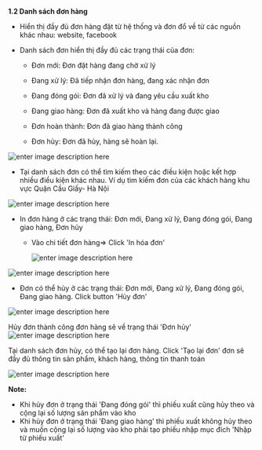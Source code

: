 


**1.2 Danh sách đơn hàng**

- Hiển thị đầy đủ đơn hàng đặt từ hệ thống và đơn đổ về từ các nguồn khác nhau: website, facebook

- Danh sách đơn hiển thị đầy đủ các trạng thái của đơn: 
  + Đơn mới: Đơn đặt hàng đang chờ xử lý
  
  + Đang xử lý: Đã tiếp nhận đơn hàng, đang xác nhận đơn
  
  + Đang đóng gói: Đơn đã xử lý và đang yêu cầu xuất kho
  
  + Đang giao hàng: Đơn đã xuất kho và hàng đang được giao 
  
  + Đơn hoàn thành: Đơn đã giao hàng thành công
  
  + Đơn hủy: Đơn đã hủy, hàng sẽ hoàn lại.
  
![enter image description here](https://static8.muarecdn.com/original/muare/images/2021/03/17/5882786_24.png)

- Tại danh sách đơn có thể tìm kiếm theo các điều kiện hoặc kết hợp nhiều điều kiện khác nhau. Ví dụ tìm kiếm đơn của các khách hàng khu vực Quận Cầu Giấy- Hà Nội

![enter image description here](https://static8.muarecdn.com/original/muare/images/2021/04/08/5908253_screenshot-87.png)

- In đơn hàng ở các trạng thái: Đơn mới, Đang xử lý, Đang đóng gói, Đang giao hàng, Đơn hủy 
  
     - Vào chi tiết đơn hàng=> Click 'In hóa đơn'
    
         ![enter image description here](https://static8.muarecdn.com/original/muare/images/2021/06/28/5999783_screenshot-54.png) 

![enter image description here](https://static8.muarecdn.com/original/muare/images/2021/06/28/5999791_screenshot-55.png)
- Đơn có thể hủy ở các trạng thái: Đơn mới, Đang xử lý, Đang đóng gói, Đang giao hàng. Click button 'Hủy đơn' 


![enter image description here](https://static8.muarecdn.com/original/muare/images/2021/03/17/5882819_27.png)
  
  Hủy đơn thành công đơn hàng sẽ về trạng thái 'Đơn hủy'
  ![enter image description here](https://static8.muarecdn.com/original/muare/images/2021/03/17/5882835_28.png)

 Tại danh sách đơn hủy, có thể tạo lại đơn hàng. Click 'Tạo lại đơn' đơn sẽ đầy đủ thông tin sản phẩm, khách hàng, thông tin thanh toán
 
![enter image description here](https://static8.muarecdn.com/original/muare/images/2021/03/17/5882857_29.png)
 
  **Note:**
   - Khi hủy đơn ở trạng thái 'Đang đóng gói' thì phiếu xuất cũng hủy theo và cộng lại số lượng sản phẩm vào kho
   - Khi hủy đơn ở trạng thái 'Đang giao hàng' thì phiếu xuất không hủy theo và muốn cộng lại số lượng vào kho phải tạo phiếu nhập mục đích 'Nhập từ phiếu xuất'
